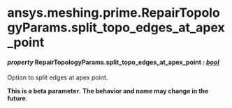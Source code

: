 # ansys.meshing.prime.RepairTopologyParams.split_topo_edges_at_apex_point

<a id="ansys.meshing.prime.RepairTopologyParams.split_topo_edges_at_apex_point"></a>

#### *property* RepairTopologyParams.split_topo_edges_at_apex_point *: [bool](https://docs.python.org/3.11/library/functions.html#bool)*

Option to split edges at apex point.

**This is a beta parameter**. **The behavior and name may change in the future**.

<!-- !! processed by numpydoc !! -->
